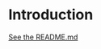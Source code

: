 # Introduction

[See the README.md](https://github.com/rust-munich/hack-evening-2025-2?tab=readme-ov-file#billion-row-challenge-)
